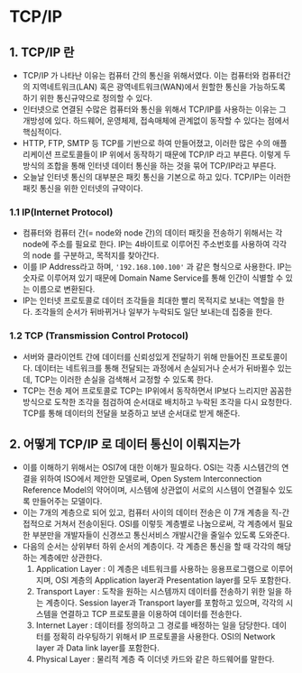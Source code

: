 # TCP/IP

## 1. TCP/IP 란

- TCP/IP 가 나타난 이유는 컴퓨터 간의 통신을 위해서였다. 이는 컴퓨터와 컴퓨터간의 지역네트워크(LAN) 혹은 광역네트워크(WAN)에서 원할한 통신을 가능하도록 하기 위한 통신규약으로 정의할 수 있다.
- 인터넷으로 연결된 수많은 컴퓨터와 통신을 위해서 TCP/IP를 사용하는 이유는 그 개방성에 있다. 하드웨어, 운영체제, 접속매체에 관계없이 동작할 수 있다는 점에서 핵심적이다.
- HTTP, FTP, SMTP 등 TCP를 기반으로 하여 만들어졌고, 이러한 많은 수의 애플리케이션 프로토콜들이 IP 위에서 동작하기 때문에 TCP/IP 라고 부른다. 이렇게 두 방식의 조합을 통해 인터넷 데이터 통신을 하는 것을 묶어 TCP/IP라고 부른다.
- 오늘날 인터넷 통신의 대부분은 패킷 통신을 기본으로 하고 있다. TCP/IP는 이러한 패킷 통신을 위한 인터넷의 규약이다.

### 1.1 IP(Internet Protocol)

- 컴퓨터와 컴퓨터 간(= node와 node 간)의 데이터 패킷을 전송하기 위해서는 각 node에 주소를 필요로 한다. IP는 4바이트로 이루어진 주소번호를 사용하여 각각의 node 를 구분하고, 목적지를 찾아간다.
- 이를 IP Address라고 하며, `'192.168.100.100'` 과 같은 형식으로 사용한다. IP는 숫자로 이루어져 있기 때문에 Domain Name Service를 통해 인간이 식별할 수 있는 이름으로 변환된다.
- IP는 인터넷 프로토콜로 데이터 조각들을 최대한 빨리 목적지로 보내는 역할을 한다. 조각들의 순서가 뒤바뀌거나 일부가 누락되도 일단 보내는데 집중을 한다.

### 1.2 TCP (Transmission Control Protocol)

- 서버와 클라이언트 간에 데이터를 신뢰성있게 전달하기 위해 만들어진 프로토콜이다. 데이터는 네트워크를 통해 전달되는 과정에서 손실되거나 순서가 뒤바뀔수 있는데, TCP는 이러한 손실을 검색해서 교정할 수 있도록 한다.
- TCP는 전송 제어 프로토콜로 TCP는 IP위에서 동작하면서 IP보다 느리지만 꼼꼼한 방식으로 도착한 조각을 점검하여 순서대로 배치하고 누락된 조각을 다시 요청한다. TCP를 통해 데이터의 전달을 보증하고 보낸 순서대로 받게 해준다.

## 2. 어떻게 TCP/IP 로 데이터 통신이 이뤄지는가

- 이를 이해하기 위해서는 OSI7에 대한 이해가 필요하다. OSI는 각종 시스템간의 연결을 위하여 ISO에서 제안한 모델로써, Open System Interconnection Reference Model의 약어이며, 시스템에 상관없이 서로의 시스템이 연결될수 있도록 만들어주는 모델이다.
- 이는 7개의 계층으로 되어 있고, 컴퓨터 사이의 데이터 전송은 이 7개 계층을 직-간접적으로 거쳐서 전송이된다. OSI를 이렇듯 계층별로 나눔으로써, 각 계층에서 필요한 부분만을 개발자들이 신경쓰고 통신서비스 개발시간을 줄일수 있도록 도와준다.
- 다음의 순서는 상위부터 하위 순서의 계층이다. 각 계층은 통신을 할 때 각각의 해당하는 계층에만 상관한다.
  1. Application Layer : 이 계층은 네트워크를 사용하는 응용프로그램으로 이루어지며, OSI 계층의 Application layer과 Presentation layer를 모두 포함한다.
  2. Transport Layer : 도착을 원하는 시스템까지 데이터를 전송하기 위한 일을 하는 계층이다. Session layer과 Transport layer를 포함하고 있으며, 각각의 시스템을 연결하고 TCP 프로토콜을 이용하여 데이터를 전송한다.
  3. Internet Layer : 데이터를 정의하고 그 경로를 배정하는 일을 담당한다. 데이터를 정확히 라우팅하기 위해서 IP 프로토콜을 사용한다. OSI의 Network layer 과 Data link layer를 포함한다.
  4. Physical Layer : 물리적 계층 즉 이더넷 카드와 같은 하드웨어를 말한다.